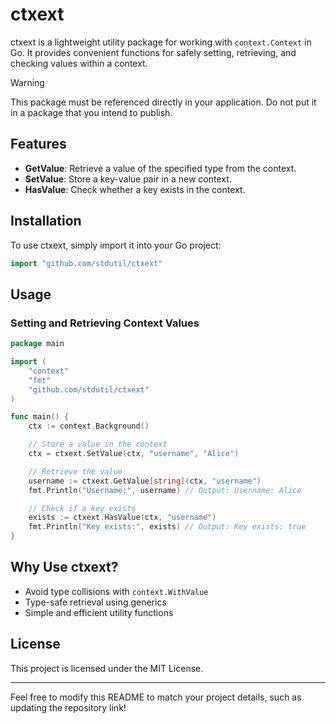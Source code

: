 # ctxext

ctxext is a lightweight utility package for working with `context.Context` in Go. It provides convenient functions for safely setting, retrieving, and checking values within a context.

> [!WARNING]
> This package must be referenced directly in your application. Do not put it in a package that you intend to publish.


## Features

- **GetValue**: Retrieve a value of the specified type from the context.
- **SetValue**: Store a key-value pair in a new context.
- **HasValue**: Check whether a key exists in the context.

## Installation

To use ctxext, simply import it into your Go project:

```go
import "github.com/stdutil/ctxext"
```

## Usage

### Setting and Retrieving Context Values

```go
package main

import (
    "context"
    "fmt"
    "github.com/stdutil/ctxext"
)

func main() {
    ctx := context.Background()

    // Store a value in the context
    ctx = ctxext.SetValue(ctx, "username", "Alice")

    // Retrieve the value
    username := ctxext.GetValue[string](ctx, "username")
    fmt.Println("Username:", username) // Output: Username: Alice

    // Check if a key exists
    exists := ctxext.HasValue(ctx, "username")
    fmt.Println("Key exists:", exists) // Output: Key exists: true
}
```

## Why Use ctxext?

- Avoid type collisions with `context.WithValue`
- Type-safe retrieval using generics
- Simple and efficient utility functions

## License

This project is licensed under the MIT License.

---

Feel free to modify this README to match your project details, such as updating the repository link!
